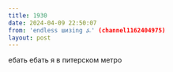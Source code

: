 ```yaml
---
title: 1930
date: 2024-04-09 22:50:07
from: 'endless шизing ⍼' (channel1162404975)
layout: post
---
```


ебать ебать я в питерском метро
